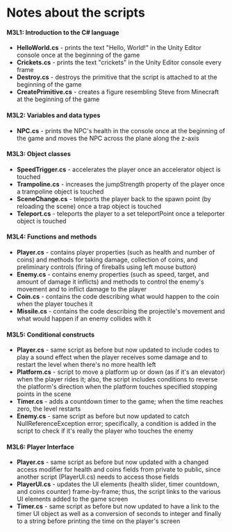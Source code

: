 # Notes about the scripts

#### M3L1: Introduction to the C# language

* <b>HelloWorld.cs</b> - prints the text "Hello, World!" in the Unity Editor console once at the beginning of the game
* <b>Crickets.cs</b> - prints the text "crickets" in the Unity Editor console every frame
* <b>Destroy.cs</b> - destroys the primitive that the script is attached to at the beginning of the game
* <b>CreatePrimitive.cs</b> - creates a figure resembling Steve from Minecraft at the beginning of the game

#### M3L2: Variables and data types

* <b>NPC.cs</b> - prints the NPC's health in the console once at the beginning of the game and moves the NPC across the plane along the z-axis

#### M3L3: Object classes

* <b>SpeedTrigger.cs</b> - accelerates the player once an accelerator object is touched
* <b>Trampoline.cs</b> - increases the jumpStrength property of the player once a trampoline object is touched
* <b>SceneChange.cs</b> - teleports the player back to the spawn point (by reloading the scene) once a trap object is touched
* <b>Teleport.cs</b> - teleports the player to a set teleportPoint once a teleporter object is touched

#### M3L4: Functions and methods

* <b>Player.cs</b> - contains player properties (such as health and number of coins) and methods for taking damage, collection of coins, and preliminary controls (firing of fireballs using left mouse button)
* <b>Enemy.cs</b> - contains enemy properties (such as speed, target, and amount of damage it inflicts) and methods to control the enemy's movement and to inflict damage to the player
* <b>Coin.cs</b> - contains the code describing what would happen to the coin when the player touches it
* <b>Missile.cs</b> - contains the code describing the projectile's movement and what would happen if an enemy collides with it

#### M3L5: Conditional constructs

* <b>Player.cs</b> - same script as before but now updated to include codes to play a sound effect when the player receives some damage and to restart the level when there's no more health left
* <b>Platform.cs</b> - script to move a platform up or down (as if it's an elevator) when the player rides it; also, the script includes conditions to reverse the platform's direction when the platform touches specified stopping points in the scene
* <b>Timer.cs</b> - adds a countdown timer to the game; when the time reaches zero, the level restarts
* <b>Enemy.cs</b> - same script as before but now updated to catch NullReferenceException error; specifically, a condition is added in the script to check if it's really the player who touches the enemy

#### M3L6: Player Interface

* <b>Player.cs</b> - same script as before but now updated with a changed access modifier for health and coins fields from private to public, since another script (PlayerUI.cs) needs to access those fields
* <b>PlayerUI.cs</b> - updates the UI elements (health slider, timer countdown, and coins counter) frame-by-frame; thus, the script links to the various UI elements added to the game screen
* <b>Timer.cs</b> - same script as before but now updated to have a link to the timer UI object as well as a conversion of seconds to integer and finally to a string before printing the time on the player's screen

